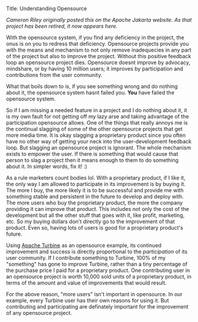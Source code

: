 Title: Understanding Opensource

_Cameron Riley originally posted this on the Apache Jakarta website. As that project has been retired, it now appears here._

With the opensource system, if you find any deficiency in the project, the onus is on you to redress that deficiency. Opensource projects provide you with the means and mechanism to not only remove inadequecies in any part of the project but also to improve the project. Without this positive feedback loop an opensource project dies. Opensource doesnt improve by advocacy, mindshare, or by having 10 million users; it improves by participation and contributions from the user community.

What that boils down to is, if you see something wrong and do nothing about it, the opensource system hasnt failed you. **You** have failed the opensource system.

So if I am missing a needed feature in a project and I do nothing about it, it is my own fault for not getting off my lazy arse and taking advantage of the participation opensource allows. One of the things that really annoys me is the continual slagging of some of the other opensource projects that get more media time. It is okay slagging a proprietary product since you often have no other way of getting your neck into the user-development feedback loop. But slagging an opensource project is ignorant. The whole mechanism exists to empower the user. If there is something that would cause that person to slag a project then it means enough to them to do something about it. In simpler words, fix it! :)

As a rule marketers count bodies lol. With a proprietary product, if I like it, the only way I am allowed to participate in its improvement is by buying it. The more I buy, the more likely it is to be successful and provide me with something stable and persistent in the future to develop and deploy with. The more users who buy the proprietary product, the more the company providing it can improve that product. This includes not only the cost of the development but all the other stuff that goes with it, like profit, marketing, etc. So my buying dollars don't directly go to the improvement of that product. Even so, having lots of users is good for a proprietary product's future.

Using <a href="https://turbine.apache.org/" target="_blank">Apache Turbine</a> as an opensource example, its continued improvement and success is directly proportional to the *participation* of its user community. If I contribute something to Turbine, 100% of my "something" has gone to improve Turbine, rather than a tiny percentage of the purchase price I paid for a proprietary product. One contributing user in an opensource project is worth 10,000 sold units of a proprietary product, in terms of the amount and value of improvements that would result.

For the above reason, "more users" isn't important in opensource. In our example, every Turbine user has their own reasons for using it. But contributing and participating are definately important for the improvement of any opensource project.
